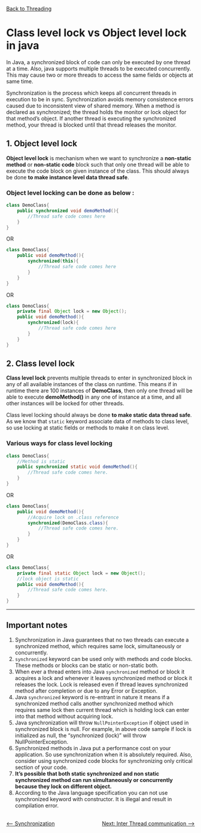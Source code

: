[Back to Threading](../README.md)
# Class level lock vs Object level lock in java

In Java, a synchronized block of code can only be executed by one thread at a time. Also, java supports multiple threads to be executed concurrently. This may cause two or more threads to access the same fields or objects at same time.

Synchronization is the process which keeps all concurrent threads in execution to be in sync. Synchronization avoids memory consistence errors caused due to inconsistent view of shared memory. When a method is declared as synchronized; the thread holds the monitor or lock object for that method’s object. If another thread is executing the synchronized method, your thread is blocked until that thread releases the monitor.

## 1. Object level lock 
**Object level lock** is mechanism when we want to synchronize a **non-static method** or **non-static code** block such that only one thread will be able to execute the code block on given instance of the class. This should always be done **to make instance level data thread safe**.

### Object level locking can be done as below :

```java
class DemoClass{
    public synchronized void demoMethod(){
        //Thread safe code comes here
    }
}
```

OR

```java
class DemoClass{
    public void demoMethod(){
        synchronized(this){
            //Thread safe code comes here
        }
    }
}
```

OR

```java
class DemoClass{
    private final Object lock = new Object();
    public void demoMethod(){
        synchronized(lock){
            //Thread safe code comes here
        }
    } 
}
```
## 2. Class level lock

**Class level lock** prevents multiple threads to enter in synchronized block in any of all available instances of the class on runtime. This means if in runtime there are 100 instances of **DemoClass**, then only one thread will be able to execute **demoMethod()** in any one of instance at a time, and all other instances will be locked for other threads.

Class level locking should always be done **to make static data thread safe**. As we know that `static` keyword associate data of methods to class level, so use locking at static fields or methods to make it on class level.

### Various ways for class level locking

```java
class DemoClass{
    //Method is static
    public synchronized static void demoMethod(){
        //Thread safe code comes here.
    }
}
```

OR

```java
class DemoClass{
    public void demoMethod(){
        //Acquire lock on .class reference
        synchronized(DemoClass.class){
            //Thread safe code comes here.
        }
    }
}
```

OR

```java
class DemoClass{
    private final static Object lock = new Object();
    //lock object is static
    public void demoMethod(){
        //Thread safe code comes here.
    }
}
```
***************

## Important notes
1. Synchronization in Java guarantees that no two threads can execute a synchronized method, which requires same lock, simultaneously or concurrently.
2. `synchronized` keyword can be used only with methods and code blocks. These methods or blocks can be static or non-static both.
3. When ever a thread enters into Java `synchronized` method or block it acquires a lock and whenever it leaves synchronized method or block it releases the lock. Lock is released even if thread leaves synchronized method after completion or due to any Error or Exception.
4. Java `synchronized` keyword is re-entrant in nature it means if a synchronized method calls another synchronized method which requires same lock then current thread which is holding lock can enter into that method without acquiring lock.
5. Java synchronization will throw `NullPointerException` if object used in synchronized block is null. For example, in above code sample if lock is initialized as null, the “synchronized (lock)” will throw NullPointerException.
6. Synchronized methods in Java put a performance cost on your application. So use synchronization when it is absolutely required. Also, consider using synchronized code blocks for synchronizing only critical section of your code.
7. **It’s possible that both static synchronized and non static synchronized method can run simultaneously or concurrently because they lock on different object.**
8. According to the Java language specification you can not use synchronized keyword with constructor. It is illegal and result in compilation error.


<br>

<div style="float:left">
  <a href="../8_synchronization/README.md" style=""> <-- Synchronization </a>
</div>


<div style="float:right">
  <a href="../10_Inter_thread_comm/README.md" style=""> Next: Inter Thread communication --> </a>
</div>

<br>